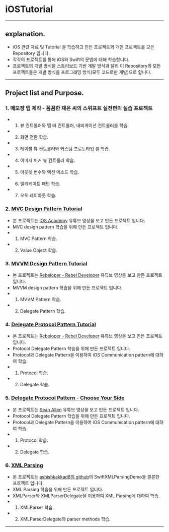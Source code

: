 # iOSTutorial

- - -
## explanation.

- iOS 관련 자료 및 Tutorial 을 학습하고 만든 프로젝트와 개인 프로젝트를 모은 Repository 입니다.
- 각각의 프로젝트를 통해 iOS와 Swift의 문법에 대해 학습합니다.
- 프로젝트의 개발 방식을 스토리보드 기반 개발 방식과 달리 이 Repository의 모든 프로젝트들은 개발 방식을 프로그래밍 방식(모두 코드로만 개발)으로 합니다.

- - -
## Project list and Purpose.

### 1. 메모장 앱 제작 - 꼼꼼한 재은 씨의 스위프트 실전편의 실습 프로젝트
  - 1. 뷰 컨트롤러와 탭 바 컨트롤러, 내비게이션 컨트롤러를 학습.
  - 2. 화면 전환 학습.
  - 3. 테이블 뷰 컨트롤러와 커스텀 프로토타입 셀 학습.
  - 4. 이미지 피커 뷰 컨트롤러 학습.
  - 5. 아웃렛 변수와 액션 메소드 학습.
  - 6. 델리케이트 패턴 학습.
  - 7. 오토 레이아웃 학습.
  
### 2. [MVC Design Pattern Tutorial](https://github.com/VincentGeranium/iOSTutorial/tree/master/MVCTutorial)
  - 본 프로젝트는 [iOS Academy](https://www.youtube.com/watch?v=azFmaTZUy7k&t=785s) 유튜브 영상을 보고 만든 프로젝트 입니다.
  - MVC design pattern 학습을 위해 만든 프로젝트 입니다.
  - 1. MVC Pattern 학습.
  - 2. Value Object 학습.
  
### 3. [MVVM Design Pattern Tutorial](https://github.com/VincentGeranium/iOSTutorial/tree/master/MVVMTutorial)
  - 본 프로젝트는 [Rebeloper - Rebel Developer](https://www.youtube.com/watch?v=7HKi96v4X2A) 유튜브 영상을 보고 만든 프로젝트 입니다.
  - MVVM design pattern 학습을 위해 만든 프로젝트 입니다.
  - 1. MVVM Pattern 학습.
  - 2. Delegate Pattern 학습.

### 4. [Delegate Protocol Pattern Tutorial](https://github.com/VincentGeranium/iOS_Projects/tree/master/ProtocolDelegatePattern)
  - 본 프로젝트는 [Rebeloper - Rebel Developer](https://www.youtube.com/watch?v=UQnSdXFDAQQ) 유튜브 영상을 보고 만든 프로젝트 입니다.
  - Protocol Delegate Pattern 학습을 위해 만든 프로젝트 입니다.
  - Protocol과 Delegate Pattern을 이용하여 iOS Communication pattern에 대하여 학습.
  - 1. Protocol 학습.
  - 2. Delegate 학습.
  
### 5. [Delegate Protocol Pattern - Choose Your Side](https://github.com/VincentGeranium/iOS_Projects/tree/master/ProtocolDelegatePatternUsedStarWars)
  - 본 프로젝트는 [Sean Allen](https://www.youtube.com/watch?v=DBWu6TnhLeY) 유튜브 영상을 보고 만든 프로젝트 입니다.
  - Protocol Delegate Pattern 학습을 위해 만든 프로젝트 입니다.
  - Protocol과 Delegate Pattern을 이용하여 iOS Communication pattern에 대하여 학습.
  - 1. Protocol 학습.
  - 2. Delegate 학습.
  
### 6. [XML Parsing](https://github.com/VincentGeranium/iOS_Projects/blob/master/swiftXMLparsingTutorial/swiftXMLparsingTutorial/ViewController.swift)
  - 본 프로젝트는 [ashishkakkad8의 github](https://github.com/ashishkakkad8/SwiftXMLParsingDemo/tree/master/SwiftXMLParsingDemo)의 SwiftXMLParsingDemo을 클론한 프로젝트 입니다.
  - XML Parsing 학습을 위해 만든 프로젝트 입니다.
  - XMLParser와 XMLParserDelegate을 이용하여 XML Parsing에 대하여 학습.
  - 1. XMLParser 학습.
  - 2. XMLParserDelegate와 parser methods 학습.  
  
- - -
